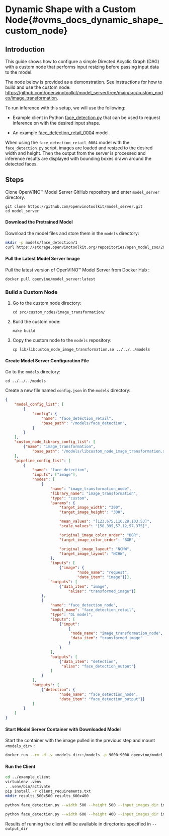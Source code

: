 # Dynamic Shape with a Custom Node{#ovms_docs_dynamic_shape_custom_node}

## Introduction
This guide shows how to configure a simple Directed Acyclic Graph (DAG) with a custom node that performs input resizing before passing input data to the model. 

The node below is provided as a demonstration. See instructions for how to build and use the custom node: https://github.com/openvinotoolkit/model_server/tree/main/src/custom_nodes/image_transformation.


To run inference with this setup, we will use the following:

- Example client in Python [face_detection.py](https://github.com/openvinotoolkit/model_server/blob/main/example_client/face_detection.py) that can be used to request inference on with the desired input shape.

- An example [face_detection_retail_0004](https://docs.openvinotoolkit.org/2021.4/omz_models_model_face_detection_retail_0004.html) model.

When using the `face_detection_retail_0004` model with the `face_detection.py` script, images are loaded and resized to the desired width and height. Then the output from the server is processed and inference results are displayed with bounding boxes drawn around the detected faces. 

## Steps
Clone OpenVINO&trade; Model Server GitHub repository and enter `model_server` directory.
```
git clone https://github.com/openvinotoolkit/model_server.git
cd model_server
```

#### Download the Pretrained Model
Download the model files and store them in the `models` directory:
```Bash
mkdir -p models/face_detection/1
curl https://storage.openvinotoolkit.org/repositories/open_model_zoo/2021.4/models_bin/3/face-detection-retail-0004/FP32/face-detection-retail-0004.bin https://storage.openvinotoolkit.org/repositories/open_model_zoo/2021.4/models_bin/3/face-detection-retail-0004/FP32/face-detection-retail-0004.xml -o models/face_detection/1/face-detection-retail-0004.bin -o models/face_detection/1/face-detection-retail-0004.xml
```

#### Pull the Latest Model Server Image
Pull the latest version of OpenVINO&trade; Model Server from Docker Hub :
```Bash
docker pull openvino/model_server:latest
```

### Build a Custom Node

1. Go to the custom node directory:
    ```
    cd src/custom_nodes/image_transformation/
    ``` 

3. Build the custom node:
    ```
    make build
    ```

4. Copy the custom node to the `models` repository:
    ```
    cp lib/libcustom_node_image_transformation.so ../../../models
    ```

#### Create Model Server Configuration File
Go to the `models` directory:
```
cd ../../../models
```

Create a new file named `config.json` in the `models` directory:
```json
{
    "model_config_list": [
        {
            "config": {
                "name": "face_detection_retail",
                "base_path": "/models/face_detection",
            }
        }
    ],
    "custom_node_library_config_list": [
        {"name": "image_transformation",
            "base_path": "/models/libcustom_node_image_transformation.so"}
    ],
    "pipeline_config_list": [
        {
            "name": "face_detection",
            "inputs": ["image"],
            "nodes": [
                {
                    "name": "image_transformation_node",
                    "library_name": "image_transformation",
                    "type": "custom",
                    "params": {
                        "target_image_width": "300",
                        "target_image_height": "300",

                        "mean_values": "[123.675,116.28,103.53]",
                        "scale_values": "[58.395,57.12,57.375]",

                        "original_image_color_order": "BGR",
                        "target_image_color_order": "BGR",

                        "original_image_layout": "NCHW",
                        "target_image_layout": "NCHW",
                    },
                    "inputs": [
                        {"image": {
                                "node_name": "request",
                                "data_item": "image"}}],
                    "outputs": [
                        {"data_item": "image",
                            "alias": "transformed_image"}]
                },
                {
                    "name": "face_detection_node",
                    "model_name": "face_detection_retail",
                    "type": "DL model",
                    "inputs": [
                        {"input": 
                            {
                             "node_name": "image_transformation_node",
                             "data_item": "transformed_image"
                            }
                        }
                    ],
                    "outputs": [
                        {"data_item": "detection",
                         "alias": "face_detection_output"}
                    ]
                }
            ],
            "outputs": [
                {"detection": {
                        "node_name": "face_detection_node",
                        "data_item": "face_detection_output"}}
            ]
        }
    ]
}
```

#### Start Model Server Container with Downloaded Model
Start the container with the image pulled in the previous step and mount `<models_dir>` :
```Bash
docker run --rm -d -v <models_dir>:/models -p 9000:9000 openvino/model_server:latest --config_path /models/config.json --port 9000
```

#### Run the Client
```Bash
cd ../example_client
virtualenv .venv
. .venv/bin/activate
pip install -r client_requirements.txt
mkdir results_500x500 results_600x400

python face_detection.py --width 500 --height 500 --input_images_dir images/people --output_dir results_500x500

python face_detection.py --width 600 --height 400 --input_images_dir images/people --output_dir results_600x400
```
Results of running the client will be available in directories specified in `--output_dir`